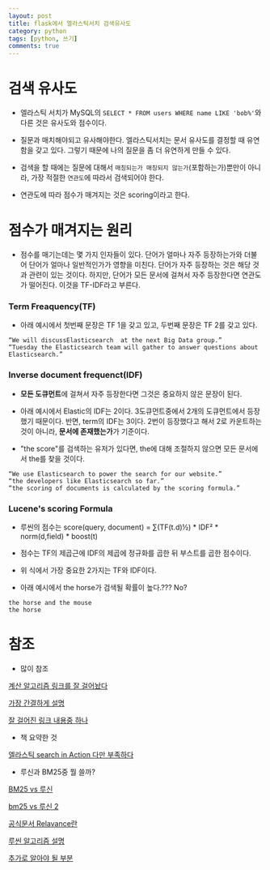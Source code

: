 ```yaml
---
layout: post
title: flask에서 엘라스틱서치 검색유사도
category: python
tags: [python, 쓰기]
comments: true
---
```


# 검색 유사도

- 엘라스틱 서치가  MySQL의 `SELECT * FROM users WHERE name LIKE 'bob%'`와 다른 것은 유사도와 점수이다.

- 질문과 매치해야되고 유사해야한다. 엘라스틱서치는 문서 유사도를 결정할 때 유연함을 갖고 있다. 그렇기 때문에 나의 질문을 좀 더 유연하게 만들 수 있다.

- 검색을 할 때에는 질문에 대해서 `매칭되는가 매칭되지 않는가`(포함하는가)뿐만이 아니라, 가장 적절한 `연관도`에 따라서 검색되어야 한다.

- 연관도에 따라 점수가 매겨지는 것은 scoring이라고 한다. 

# 점수가 매겨지는 원리

- 점수를 매기는데는 몇 가지 인자들이 있다. 단어가 얼마나 자주 등장하는가와 더불어 단어가 얼마나 일반적인가가 영향을 미친다. 단어가 자주 등장하는 것은 해당 것과 관련이 있는 것이다. 하지만, 단어가 모든 문서에 걸쳐서 자주 등장한다면 연관도가 떨어진다. 이것을 TF-IDF라고 부른다.

### Term Freaquency(TF)

- 아래 예시에서 첫번째 문장은 TF 1을 갖고 있고, 두번째 문장은 TF 2를 갖고 있다.

```
“We will discussElasticsearch  at the next Big Data group.” 
“Tuesday the Elasticsearch team will gather to answer questions about Elasticsearch.”
```

### Inverse document frequenct(IDF)

- **모든 도큐먼트**에 걸쳐서 자주 등장한다면 그것은 중요하지 않은 문장이 된다.

- 아래 예시에서 Elastic의 IDF는 2이다. 3도큐먼트중에서 2개의 도큐먼트에서 등장했기 때문이다. 반면, term의 IDF는 3이다. 2번이 등장했다고 해서 2로 카운트하는 것이 아니라, **문서에 존재했는가**가 기준이다.

- "the score"를 검색하는 유저가 있다면, the에 대해 조절하지 않으면 모든 문서에서 the를 찾을 것이다.

```
“We use Elasticsearch to power the search for our website.” 
“the developers like Elasticsearch so far.”
“the scoring of documents is calculated by the scoring formula.”
```

### Lucene's scoring Formula

- 루씬의 점수는 score(query, document) = ∑(TF(t.d)½) * IDF² * norm(d,field) * boost(t)

- 점수는 TF의 제곱근에 IDF의 제곱에 정규화를 곱한 뒤 부스트를 곱한 점수이다.

- 위 식에서 가장 중요한 2가지는 TF와 IDF이다.

- 아래 예시에서 the horse가 검색될 확률이 높다.??? No?

```
the horse and the mouse
the horse
```




# 참조

- 많이 참조

[계산 알고리즘 링크를 잘 걸어놨다](https://ict-nroo.tistory.com/82)

[가장 간결하게 설명](https://www.popit.kr/bm25-elasticsearch-5-0%EC%97%90%EC%84%9C-%EA%B2%80%EC%83%89%ED%95%98%EB%8A%94-%EC%83%88%EB%A1%9C%EC%9A%B4-%EB%B0%A9%EB%B2%95/)

[잘 걸어진 링크 내용중 하나](https://inyl.github.io/search_engine/2017/04/01/bm25.html)

- 책 요약한 것

[엘라스틱 search in Action 다만 부족하다](https://12bme.tistory.com/479)

- 루신과 BM25중 뭘 쓸까?

[BM25 vs 루신](https://www.elastic.co/kr/blog/found-bm-vs-lucene-default-similarity)

[bm25 vs 루신 2](https://opensourceconnections.com/blog/2015/10/16/bm25-the-next-generation-of-lucene-relevation/)

[공식문서 Relavance란](https://www.elastic.co/guide/en/elasticsearch/guide/current/relevance-intro.html#relevance-intro)

[루씬 알고리즘 설명](https://www.elastic.co/guide/en/elasticsearch/guide/current/practical-scoring-function.html)

[추가로 알아야 될 부분](https://velog.io/@jakeseo_me/%EB%AC%B8%EC%84%9C-%EC%9C%A0%EC%82%AC%EB%8F%84-%EC%B8%A1%EC%A0%95-%EA%B5%AC%ED%98%84%ED%95%98%EA%B8%B0-3-with-elasticsearch)

